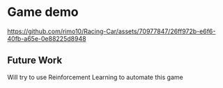 # Game demo
https://github.com/rimo10/Racing-Car/assets/70977847/26ff972b-e6f6-40fb-a65e-0e88225d8948

## Future Work
Will try to use Reinforcement Learning to automate this game
